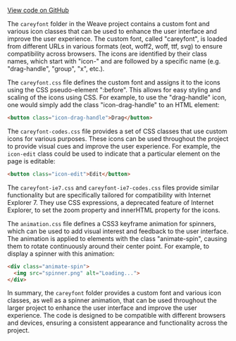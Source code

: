 [View code on GitHub](https://github.com/wandb/weave/.autodoc/docs/json/weave-js/src/common/assets/careyfont)

The `careyfont` folder in the Weave project contains a custom font and various icon classes that can be used to enhance the user interface and improve the user experience. The custom font, called "careyfont", is loaded from different URLs in various formats (eot, woff2, woff, ttf, svg) to ensure compatibility across browsers. The icons are identified by their class names, which start with "icon-" and are followed by a specific name (e.g. "drag-handle", "group", "x", etc.).

The `careyfont.css` file defines the custom font and assigns it to the icons using the CSS pseudo-element ":before". This allows for easy styling and scaling of the icons using CSS. For example, to use the "drag-handle" icon, one would simply add the class "icon-drag-handle" to an HTML element:

```html
<button class="icon-drag-handle">Drag</button>
```

The `careyfont-codes.css` file provides a set of CSS classes that use custom icons for various purposes. These icons can be used throughout the project to provide visual cues and improve the user experience. For example, the `icon-edit` class could be used to indicate that a particular element on the page is editable:

```html
<button class="icon-edit">Edit</button>
```

The `careyfont-ie7.css` and `careyfont-ie7-codes.css` files provide similar functionality but are specifically tailored for compatibility with Internet Explorer 7. They use CSS expressions, a deprecated feature of Internet Explorer, to set the zoom property and innerHTML property for the icons.

The `animation.css` file defines a CSS3 keyframe animation for spinners, which can be used to add visual interest and feedback to the user interface. The animation is applied to elements with the class "animate-spin", causing them to rotate continuously around their center point. For example, to display a spinner with this animation:

```html
<div class="animate-spin">
  <img src="spinner.png" alt="Loading...">
</div>
```

In summary, the `careyfont` folder provides a custom font and various icon classes, as well as a spinner animation, that can be used throughout the larger project to enhance the user interface and improve the user experience. The code is designed to be compatible with different browsers and devices, ensuring a consistent appearance and functionality across the project.
